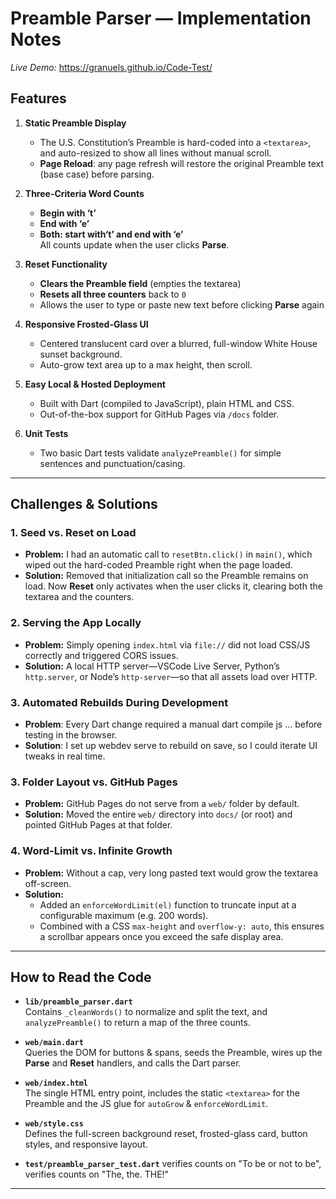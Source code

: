 # Preamble Parser — Implementation Notes

*Live Demo:* https://granuels.github.io/Code-Test/

## Features

1. **Static Preamble Display**  
   - The U.S. Constitution’s Preamble is hard-coded into a `<textarea>`, and auto-resized to show all lines without manual scroll.
   - **Page Reload**: any page refresh will restore the original Preamble text (base case) before parsing.

2. **Three-Criteria Word Counts**  
   - **Begin with ‘t’**  
   - **End with ‘e’**  
   - **Both: start with‘t’ and end with ‘e’**  
   All counts update when the user clicks **Parse**.

3. **Reset Functionality**  
   - **Clears the Preamble field** (empties the textarea)  
   - **Resets all three counters** back to `0`  
   - Allows the user to type or paste new text before clicking **Parse** again

4. **Responsive Frosted-Glass UI**  
   - Centered translucent card over a blurred, full-window White House sunset background.  
   - Auto-grow text area up to a max height, then scroll.

5. **Easy Local & Hosted Deployment**  
   - Built with Dart (compiled to JavaScript), plain HTML and CSS. 
   - Out-of-the-box support for GitHub Pages via `/docs` folder.
  
6. **Unit Tests**
   - Two basic Dart tests validate `analyzePreamble()` for simple sentences and punctuation/casing.

---

## Challenges & Solutions

### 1. Seed vs. Reset on Load  
- **Problem:** I had an automatic call to `resetBtn.click()` in `main()`, which wiped out the hard-coded Preamble right when the page loaded.  
- **Solution:** Removed that initialization call so the Preamble remains on load. Now **Reset** only activates when the user clicks it, clearing both the textarea and the counters.

### 2. Serving the App Locally  
- **Problem:** Simply opening `index.html` via `file://` did not load CSS/JS correctly and triggered CORS issues.  
- **Solution:** A local HTTP server—VSCode Live Server, Python’s `http.server`, or Node’s `http-server`—so that all assets load over HTTP.

### 3. Automated Rebuilds During Development
- **Problem**: Every Dart change required a manual dart compile js … before testing in the browser.
- **Solution**: I set up webdev serve to rebuild on save, so I could iterate UI tweaks in real time.

### 3. Folder Layout vs. GitHub Pages  
- **Problem:** GitHub Pages do not serve from a `web/` folder by default.  
- **Solution:** Moved the entire `web/` directory into `docs/` (or root) and pointed GitHub Pages at that folder.

### 4. Word-Limit vs. Infinite Growth  
- **Problem:** Without a cap, very long pasted text would grow the textarea off-screen.  
- **Solution:**  
  - Added an `enforceWordLimit(el)` function to truncate input at a configurable maximum (e.g. 200 words).  
  - Combined with a CSS `max-height` and `overflow-y: auto`, this ensures a scrollbar appears once you exceed the safe display area.


---

## How to Read the Code

- **`lib/preamble_parser.dart`**  
  Contains `_cleanWords()` to normalize and split the text, and `analyzePreamble()` to return a map of the three counts.

- **`web/main.dart`**  
  Queries the DOM for buttons & spans, seeds the Preamble, wires up the **Parse** and **Reset** handlers, and calls the Dart parser.

- **`web/index.html`**  
  The single HTML entry point, includes the static `<textarea>` for the Preamble and the JS glue for `autoGrow` & `enforceWordLimit`.

- **`web/style.css`**  
  Defines the full-screen background reset, frosted-glass card, button styles, and responsive layout.

- **`test/preamble_parser_test.dart`**
  verifies counts on "To be or not to be", verifies counts on "The, the. THE!"

---
